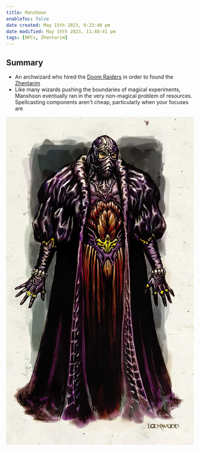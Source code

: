 ```yaml
---
title: Manshoon
enableToc: false
date created: May 15th 2023, 9:23:40 pm
date modified: May 15th 2023, 11:40:41 pm
tags: [NPCs, Zhentarim]
---
```

## Summary
- An archwizard who hired the [Doom Raiders](content/Doom%20Raiders.md) in order to found the [Zhentarim](content/Zhentarim.md)
- Like many wizards pushing the boundaries of magical experiments, Manshoon eventually ran in the very non-magical problem of resources. Spellcasting components aren't cheap, particularly when your focuses are 

![](attachments/Pasted%20image%2020230515212419.png)
